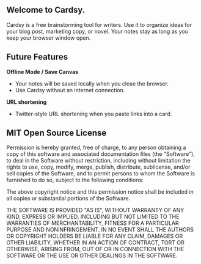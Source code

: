  Welcome to Cardsy.
--------------------------

Cardsy is a free brainstorming tool for writers. Use it to organize ideas for your blog post, marketing copy, or novel. Your notes stay as long as you keep your browser window open.

Future Features
--------------------------

__Offline Mode / Save Canvas__

  - Your notes will be saved locally when you close the browser.
  - Use Cardsy without an internet connection.

__URL shortening__

  - Twitter-style URL shortening when you paste links into a card.

MIT Open Source License
--------------------------

Permission is hereby granted, free of charge, to any person obtaining a copy of this software and associated documentation files (the "Software"), to deal in the Software without restriction, including without limitation the rights to use, copy, modify, merge, publish, distribute, sublicense, and/or sell copies of the Software, and to permit persons to whom the Software is furnished to do so, subject to the following conditions:

The above copyright notice and this permission notice shall be included in all copies or substantial portions of the Software.

THE SOFTWARE IS PROVIDED "AS IS", WITHOUT WARRANTY OF ANY KIND, EXPRESS OR IMPLIED, INCLUDING BUT NOT LIMITED TO THE WARRANTIES OF MERCHANTABILITY, FITNESS FOR A PARTICULAR PURPOSE AND NONINFRINGEMENT. IN NO EVENT SHALL THE AUTHORS OR COPYRIGHT HOLDERS BE LIABLE FOR ANY CLAIM, DAMAGES OR OTHER LIABILITY, WHETHER IN AN ACTION OF CONTRACT, TORT OR OTHERWISE, ARISING FROM, OUT OF OR IN CONNECTION WITH THE SOFTWARE OR THE USE OR OTHER DEALINGS IN THE SOFTWARE.


